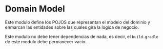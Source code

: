 # Domain Model

Este modulo define los POJOS que representan el modelo del dominio y enmarcan las entidades sobre las cuales gira la logica 
de negocio. 

Este modulo no debe tener dependencias de nada, es decir, el ```build.gradle``` de este modulo debe permanecer
vacio. 